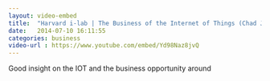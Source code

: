 ```yaml
---
layout: video-embed
title:  "Harvard i-lab | The Business of the Internet of Things (Chad Jones)"
date:   2014-07-10 16:11:55
categories: business
video-url : https://www.youtube.com/embed/Yd98Naz8jvQ
---
```


Good insight on the IOT and the business opportunity around
